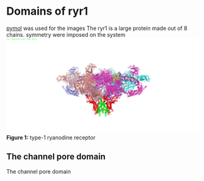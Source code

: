 
# Domains of ryr1 
[pymol](https://pymol.org/2/#download) was used for the images
The ryr1 is a large protein made out of 8 chains. symmetry were imposed on the system
![ryr1](ryr1.png) 
**Figure 1:** type-1 ryanodine receptor

## The channel pore domain
The channel pore domain 
